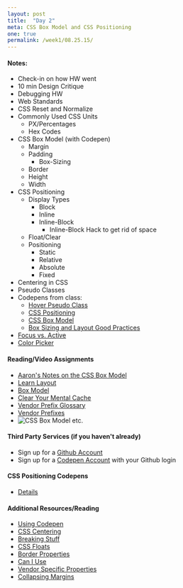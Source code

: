 ```yaml
---
layout: post
title:  "Day 2"
meta: CSS Box Model and CSS Positioning
one: true
permalink: /week1/08.25.15/
---
```

#### Notes:
- Check-in on how HW went
- 10 min Design Critique
- Debugging HW
- Web Standards
- CSS Reset and Normalize
- Commonly Used CSS Units
    + PX/Percentages
    + Hex Codes
- CSS Box Model (with Codepen)
    + Margin
    + Padding
        * Box-Sizing
    + Border
    + Height
    + Width
- CSS Positioning
    + Display Types
        * Block
        * Inline
        * Inline-Block
            - Inline-Block Hack to get rid of space
    + Float/Clear
    + Positioning
        * Static
        * Relative
        * Absolute
        * Fixed
- Centering in CSS
- Pseudo Classes
- Codepens from class:
    + [Hover Pseudo Class](http://codepen.io/abbylarner/pen/MwNqmb)
    + [CSS Positioning](http://codepen.io/abbylarner/pen/WvVgbe)
    + [CSS Box Model](http://codepen.io/abbylarner/pen/NqQBjE)
    + [Box Sizing and Layout Good Practices](http://codepen.io/abbylarner/pen/YXmjyZ)
- [Focus vs. Active](http://stackoverflow.com/questions/1677990/what-is-the-difference-between-focus-and-active)
- [Color Picker](https://itunes.apple.com/us/app/color-picker/id641027709?mt=12)

#### Reading/Video Assignments
- [Aaron's Notes on the CSS Box Model](https://github.com/TIY-Austin-Front-End-Engineering/Curriculum/blob/master/css-box-model/README.md)
- [Learn Layout](http://learnlayout.com/)
- [Box Model](https://css-tricks.com/the-css-box-model/)
- [Clear Your Mental Cache](https://robots.thoughtbot.com/clear-your-mental-cache)
- [Vendor Prefix Glossary](https://developer.mozilla.org/en-US/docs/Glossary/Vendor_Prefix)
- [Vendor Prefixes](http://css-snippets.com/browser-prefix/)
- ![CSS Box Model etc.](/images/day_2_board.jpg)

#### Third Party Services (if you haven't already)
* Sign up for a [Github Account](https://github.com/)
* Sign up for a [Codepen Account](http://codepen.io/) with your Github login

#### CSS Positioning Codepens
- [Details](/Curriculum/week1/08.25.15/positioning-codepens)

#### Additional Resources/Reading
- [Using Codepen](https://css-tricks.com/video-screencasts/112-using-codepen/)
- [CSS Centering](https://css-tricks.com/centering-css-complete-guide/)
- [Breaking Stuff](http://alistapart.com/column/breaking-stuff)
- [CSS Floats](http://alistapart.com/article/css-floats-101)
- [Border Properties](https://developer.mozilla.org/en-US/docs/Web/CSS/border)
- [Can I Use](http://caniuse.com/#search=border%20image)
- [Vendor Specific Properties](http://www.sitepoint.com/web-foundations/vendor-specific-properties/)
- [Collapsing Margins](http://www.sitepoint.com/web-foundations/collapsing-margins/)

